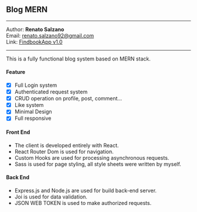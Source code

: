 ## Blog MERN

---

Author: **Renato Salzano**  
Email: [renato.salzano92@gmail.com](mailto:renato.salzano92@gmail.com)  
Link: [FindbookApp v1.0](https://renatosalzano.github.io/findbook-app/)

---

This is a fully functional blog system based on MERN stack.

#### Feature

- [x] Full Login system
- [x] Authenticated request system
- [x] CRUD operation on profile, post, comment...
- [x] Like system
- [x] Minimal Design
- [x] Full responsive

#### Front End

- The client is developed entirely with React.
- React Router Dom is used for navigation.
- Custom Hooks are used for processing asynchronous requests.
- Sass is used for page styling, all style sheets were written by myself.

#### Back End

- Express.js and Node.js are used for build back-end server.
- Joi is used for data validation.
- JSON WEB TOKEN is used to make authorized requests.

#### 
